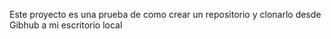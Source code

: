 Este proyecto es una prueba de como crear un repositorio y clonarlo desde Gibhub a mi escritorio local

